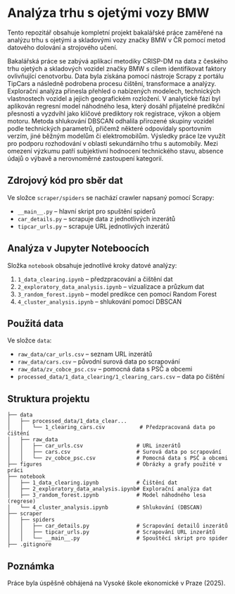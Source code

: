 # Analýza trhu s ojetými vozy BMW

Tento repozitář obsahuje kompletní projekt bakalářské práce zaměřené na analýzu trhu s ojetými a skladovými vozy značky BMW v ČR pomocí metod datového dolování a strojového učení.

Bakalářská práce se zabývá aplikací metodiky CRISP-DM na data z českého trhu ojetých a skladových vozidel značky BMW s cílem identifikovat faktory ovlivňující cenotvorbu. Data byla získána pomocí nástroje Scrapy z portálu TipCars a následně podrobena procesu čištění, transformace a analýzy. Explorační analýza přinesla přehled o nabízených modelech, technických vlastnostech vozidel a jejich geografickém rozložení. V analytické fázi byl aplikován regresní model náhodného lesa, který dosáhl přijatelné predikční přesnosti a vyzdvihl jako klíčové prediktory rok registrace, výkon a objem motoru. Metoda shlukování DBSCAN odhalila přirozené skupiny vozidel podle technických parametrů, přičemž některé odpovídaly sportovním verzím, jiné běžným modelům či elektromobilům. Výsledky práce lze využít pro podporu rozhodování v oblasti sekundárního trhu s automobily. Mezi omezení výzkumu patří subjektivní hodnocení technického stavu, absence údajů o výbavě a nerovnoměrné zastoupení kategorií.

## Zdrojový kód pro sběr dat

Ve složce `scraper/spiders` se nachází crawler napsaný pomocí Scrapy:

- `__main__.py` – hlavní skript pro spuštění spiderů
- `car_details.py` – scrapuje data z jednotlivých inzerátů
- `tipcar_urls.py` – scrapuje URL jednotlivých inzerátů

## Analýza v Jupyter Noteboocích

Složka `notebook` obsahuje jednotlivé kroky datové analýzy:

1. `1_data_clearing.ipynb` – předzpracování a čištění dat  
2. `2_exploratory_data_analysis.ipynb` – vizualizace a průzkum dat  
3. `3_random_forest.ipynb` – model predikce cen pomocí Random Forest  
4. `4_cluster_analysis.ipynb` – shlukování pomocí DBSCAN

## Použitá data

Ve složce `data`:

- `raw_data/car_urls.csv` – seznam URL inzerátů  
- `raw_data/cars.csv` – původní surová data po scrapování  
- `raw_data/zv_cobce_psc.csv` – pomocná data s PSČ a obcemi  
- `processed_data/1_data_clearing/1_clearing_cars.csv` – data po čištění

## Struktura projektu
```
├── data
│   ├── processed_data/1_data_clear...
│   │   └── 1_clearing_cars.csv           # Předzpracovaná data po čištění
│   ├── raw_data
│   │   ├── car_urls.csv                 # URL inzerátů
│   │   ├── cars.csv                     # Surová data po scrapování
│   │   └── zv_cobce_psc.csv             # Pomocná data s PSČ a obcemi
├── figures                              # Obrázky a grafy použité v práci
├── notebook
│   ├── 1_data_clearing.ipynb            # Čištění dat
│   ├── 2_exploratory_data_analysis.ipynb# Explorační analýza dat
│   ├── 3_random_forest.ipynb            # Model náhodného lesa (regrese)
│   └── 4_cluster_analysis.ipynb         # Shlukování (DBSCAN)
├── scraper
│   ├── spiders
│   │   ├── car_details.py               # Scrapování detailů inzerátů
│   │   ├── tipcar_urls.py               # Scrapování URL inzerátů
│   │   └── __main__.py                  # Spouštěcí skript pro spider
├── .gitignore
```
## Poznámka

Práce byla úspěšně obhájená na Vysoké škole ekonomické v Praze (2025).  
